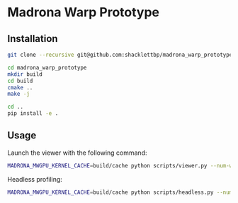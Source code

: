 # Madrona Warp Prototype

## Installation

```sh
git clone --recursive git@github.com:shacklettbp/madrona_warp_prototype.git

cd madrona_warp_prototype
mkdir build
cd build
cmake ..
make -j

cd ..
pip install -e .
```


## Usage


Launch the viewer with the following command:

```sh
MADRONA_MWGPU_KERNEL_CACHE=build/cache python scripts/viewer.py --num-worlds 10 --window-width 2730 --window-height 1536
```

Headless profiling:

```sh
MADRONA_MWGPU_KERNEL_CACHE=build/cache python scripts/headless.py --num-worlds 16384 --num-steps 1000
```